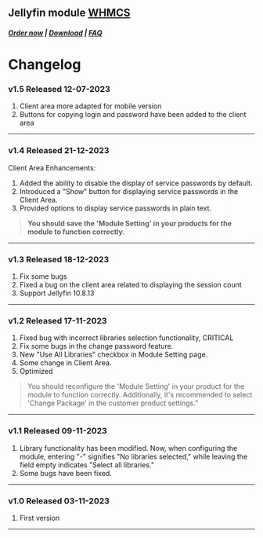 ## Jellyfin module **[WHMCS](https://puqcloud.com/link.php?id=77)**

#####  [Order now](https://puqcloud.com/whmcs-module-jellyfin.php) | [Download](https://download.puqcloud.com/WHMCS/servers/PUQ_WHMCS-Jellyfin/) | [FAQ](https://faq.puqcloud.com/)

# Changelog

### v1.5 Released 12-07-2023

1. Client area more adapted for mobile version
2. Buttons for copying login and password have been added to the client area

- - - - - -

### v1.4 Released 21-12-2023

Client Area Enhancements:

1. Added the ability to disable the display of service passwords by default.
2. Introduced a "Show" button for displaying service passwords in the Client Area.
3. Provided options to display service passwords in plain text.

> **You should save the 'Module Setting' in your products for the module to function correctly.**

- - - - - -

### v1.3 Released 18-12-2023
 
1. Fix some bugs
2. Fixed a bug on the client area related to displaying the session count
3. Support Jellyfin 10.8.13

- - - - - -

### v1.2 Released 17-11-2023
1. Fixed bug with incorrect libraries selection functionality, CRITICAL
2. Fix some bugs in the change password feature.
3. New "Use All Libraries" checkbox in Module Setting page.
4. Some change in Client Area.
5. Optimized

>You should reconfigure the 'Module Setting' in your product for the module to function correctly. Additionally, it's recommended to select 'Change Package' in the customer product settings."

- - - - - -

### v1.1 Released 09-11-2023
1. Library functionality has been modified. Now, when configuring the module, entering "-" signifies "No libraries selected," while leaving the field empty indicates "Select all libraries."
2. Some bugs have been fixed.

- - - - - -

### v1.0 Released 03-11-2023

1. First version

- - - - - -

